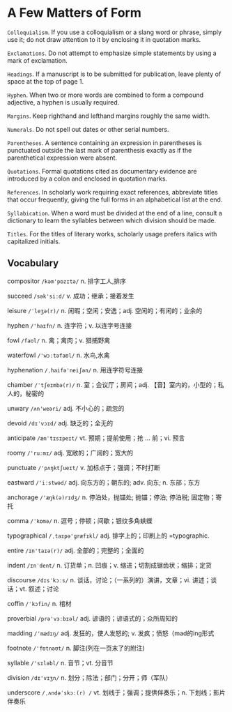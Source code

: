 # A Few Matters of Form

`Colloquialism`. If you use a colloquialism or a slang word or phrase, simply use it; do not draw attention to it by enclosing it in quotation marks.

`Exclamations`. Do not attempt to emphasize simple statements by using a mark of exclamation.

`Headings`. If a manuscript is to be submitted for publication, leave plenty of space at the top of page 1.

`Hyphen`. When two or more words are combined to form a compound adjective, a hyphen is usually required.

`Margins`. Keep righthand and lefthand margins roughly the same width.

`Numerals`. Do not spell out dates or other serial numbers.

`Parentheses`. A sentence containing an expression in parentheses is punctuated outside the last mark of parenthesis exactly as if the parenthetical expression were absent.

`Quotations`. Formal quotations cited as documentary evidence are introduced by a colon and enclosed in quotation marks.

`References`. In scholarly work requiring exact references, abbreviate titles that occur frequently, giving the full forms in an alphabetical list at the end.

`Syllabication`. When a word must be divided at the end of a line, consult a dictionary to learn the syllables between which division should be made.

`Titles`. For the titles of literary works, scholarly usage prefers italics with capitalized initials.



## Vocabulary

compositor `/kəm'pɒzɪtə/` n. 排字工人,排序

succeed `/sək'siːd/` v. 成功；继承；接着发生

leisure `/ˈleʒə(r)/` n. 闲暇；空闲；安逸；adj. 空闲的；有闲的；业余的

hyphen `/'haɪfn/` n. 连字符；v. 以连字号连接

fowl `/faʊl/` n. 禽；禽肉；v. 猎捕野禽

waterfowl `/'wɔːtəfaʊl/` n. 水鸟,水禽

hyphenation `/ˌhaifə'neiʃən/` n. 用连字符号连接

chamber `/ˈtʃeɪmbə(r)/` n. 室；会议厅；房间；adj. 【音】室内的，小型的；私人的，秘密的

unwary `/ʌn'weəri/` adj. 不小心的；疏忽的

devoid `/dɪˈvɔɪd/` adj. 缺乏的；全无的

anticipate `/ænˈtɪsɪpeɪt/` vt. 预期；提前使用；抢 ... 前；vi. 预言

roomy `/'ruːmɪ/` adj. 宽敞的；广阔的；宽大的

punctuate `/'pʌŋktʃueɪt/` v. 加标点于；强调；不时打断

eastward `/'iːstwəd/` adj. 向东方的；朝东的; adv. 向东; n. 东部；东方

anchorage `/'æŋk(ə)rɪdʒ/` n. 停泊处，抛锚处; 抛锚；停泊; 停泊税; 固定物；寄托

comma `/ˈkɒmə/` n. 逗号；停顿；间歇；银纹多角蛱蝶

typographical `/ˌtaɪpə'ɡræfɪkl/` adj. 排字上的；印刷上的 =typographic.

entire `/ɪn'taɪə(r)/` adj. 全部的；完整的；全面的

indent `/ɪnˈdent/` n. 订货单；n. 凹痕；v. 缩进；切割成锯齿状；缩排；定货

discourse `/dɪsˈkɔːs/` n. 谈话，讨论；（一系列的）演讲，文章；vi. 讲述；谈话；vt. 叙述；讨论

coffin `/ˈkɔfin/` n. 棺材

proverbial `/prə'vɜːbɪəl/` adj. 谚语的；谚语式的；众所周知的

madding `/'mædɪŋ/` adj. 发狂的，使人发怒的; v. 发疯；愤怒（mad的ing形式

footnote `/'fʊtnəʊt/` n. 脚注(列在一页末了的附注)

syllable `/'sɪləbl/` n. 音节；vt. 分音节

division `/dɪ'vɪʒn/` n. 划分；除法；部门；分开；师（军队）

underscore `/ˌʌndəˈskɔː(r) /` vt. 划线于；强调；提供伴奏乐；n. 下划线；影片伴奏乐

